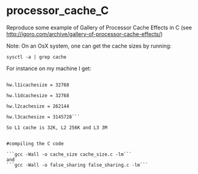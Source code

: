 processor_cache_C
=================

Reproduce some example of Gallery of Processor Cache Effects in C (see http://igoro.com/archive/gallery-of-processor-cache-effects/)

Note: On an OsX system, one can get the cache sizes by running:

```sysctl -a | grep cache```

For instance on my machine I get:

```hw.cachelinesize = 64

hw.l1icachesize = 32768

hw.l1dcachesize = 32768

hw.l2cachesize = 262144

hw.l3cachesize = 3145728```

So L1 cache is 32K, L2 256K and L3 3M


#compiling the C code

```gcc -Wall -o cache_size cache_size.c -lm```
and 
```gcc -Wall -o false_sharing false_sharing.c -lm```



